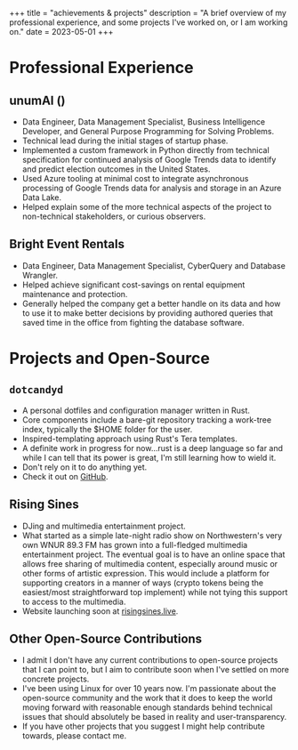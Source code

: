 +++
title = "achievements & projects"
description = "A brief overview of my professional experience, and some projects I've worked on, or I am working on."
date = 2023-05-01
+++

# Professional Experience

## unumAI ()

*   Data Engineer, Data Management Specialist, Business Intelligence Developer,
    and General Purpose Programming for Solving Problems.
*   Technical lead during the initial stages of startup phase.
*   Implemented a custom framework in Python directly from technical specification
    for continued analysis of Google Trends data to identify and predict election
    outcomes in the United States.
*   Used Azure tooling at minimal cost to integrate asynchronous processing of
    Google Trends data for analysis and storage in an Azure Data Lake.
*   Helped explain some of the more technical aspects of the project
    to non-technical stakeholders, or curious observers.

## Bright Event Rentals

*   Data Engineer, Data Management Specialist, CyberQuery and Database Wrangler.
*   Helped achieve significant cost-savings on rental equipment maintenance and protection.
*   Generally helped the company get a better handle on its data and how to use it
    to make better decisions by providing authored queries that saved time in the
    office from fighting the database software.

# Projects and Open-Source

## `dotcandyd`

*   A personal dotfiles and configuration manager written in Rust.
*   Core components include a bare-git repository tracking a work-tree index,
    typically the $HOME folder for the user.
*   Inspired-templating approach using Rust's Tera templates.
*   A definite work in progress for now…rust is a deep language so far and while
    I can tell that its power is great, I'm still learning how to wield it.
*   Don't rely on it to do anything yet.
*   Check it out on [GitHub](https://github.com/bbjornstad/dotcandyd).

## Rising Sines

*   DJing and multimedia entertainment project.
*   What started as a simple late-night radio show on Northwestern's very own
    WNUR 89.3 FM has grown into a full-fledged multimedia entertainment project.
    The eventual goal is to have an online space that allows free sharing of
    multimedia content, especially around music or other forms of artistic
    expression. This would include a platform for supporting creators in a
    manner of ways (crypto tokens being the easiest/most straightforward top
    implement) while not tying this support to access to the multimedia.
*   Website launching soon at [risingsines.live](https://risingsines.live).

## Other Open-Source Contributions

*   I admit I don't have any current contributions to open-source projects that I
    can point to, but I aim to contribute soon when
    I've settled on more concrete projects.
*   I've been using Linux for over 10 years now. I'm
    passionate about the open-source community and the work that it does to keep
    the world moving forward with reasonable enough standards behind technical
    issues that should absolutely be based in reality and user-transparency.
*   If you have other projects that you suggest I might help contribute towards,
    please contact me.
